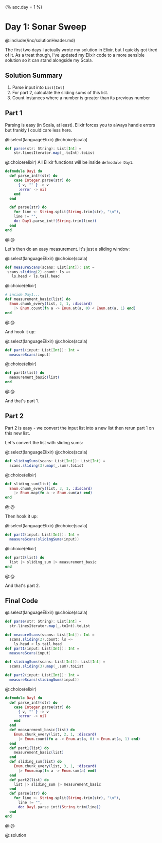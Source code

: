 {%
aoc.day = 1
%}

# Day 1: Sonar Sweep

@:include(/inc/solutionHeader.md)

The first two days I actually wrote my solution in Elixir, but I quickly got tired of it. As a treat though, I've updated my Elixir code
to a more sensible solution so it can stand alongside my Scala.

## Solution Summary

1. Parse input into `List[Int]`
2. For part 2, calculate the sliding sums of this list.
3. Count instances where a number is greater than its previous number

## Part 1

Parsing is easy (in Scala, at least). Elixir forces you to always handle errors but frankly I could care less here.

@:select(languageElixir)
@:choice(scala)
```scala 3
def parse(str: String): List[Int] =
    str.linesIterator.map(_.toInt).toList
```
@:choice(elixir)
All Elixir functions will be inside `defmodule Day1`. 
```elixir
defmodule Day1 do
  def parse_int!(str) do
    case Integer.parse(str) do
      { v, "" } -> v
      :error -> nil
    end
  end

  def parse(str) do
    for line <- String.split(String.trim(str), "\n"), 
    line != "", 
    do: Day1.parse_int!(String.trim(line))
  end
end
```
@:@

Let's then do an easy measurement. It's just a sliding window:

@:select(languageElixir)
@:choice(scala)
```scala 3
def measureScans(scans: List[Int]): Int =
 scans.sliding(2).count: ls =>
   ls.head < ls.tail.head
```
@:choice(elixir)
```elixir
# inside Day1...
def measurement_basic(list) do
  Enum.chunk_every(list, 2, 1, :discard) 
    |> Enum.count(fn a -> Enum.at(a, 0) < Enum.at(a, 1) end)
end

```
@:@

And hook it up:

@:select(languageElixir)
@:choice(scala)
```scala 3
def part1(input: List[Int]): Int =
  measureScans(input)
```
@:choice(elixir)
```elixir
def part1(list) do
  measurement_basic(list)
end
```
@:@

And that's part 1. 

## Part 2

Part 2 is easy - we convert the input list into a new list then rerun part 1 on this new list.

Let's convert the list with sliding sums:

@:select(languageElixir)
@:choice(scala)
```scala 3
def slidingSums(scans: List[Int]): List[Int] =
  scans.sliding(3).map(_.sum).toList
```
@:choice(elixir)
```elixir
def sliding_sum(list) do
  Enum.chunk_every(list, 3, 1, :discard)
    |> Enum.map(fn a -> Enum.sum(a) end)
end
```
@:@

Then hook it up:

@:select(languageElixir)
@:choice(scala)
```scala 3
def part2(input: List[Int]): Int =
  measureScans(slidingSums(input))
```
@:choice(elixir)
```elixir
def part2(list) do
  list |> sliding_sum |> measurement_basic 
end
```
@:@

And that's part 2. 

## Final Code

@:select(languageElixir)
@:choice(scala)
```scala 3
def parse(str: String): List[Int] =
  str.linesIterator.map(_.toInt).toList

def measureScans(scans: List[Int]): Int =
  scans.sliding(2).count: ls =>
    ls.head < ls.tail.head
def part1(input: List[Int]): Int =
  measureScans(input)

def slidingSums(scans: List[Int]): List[Int] =
  scans.sliding(3).map(_.sum).toList

def part2(input: List[Int]): Int =
  measureScans(slidingSums(input))
```
@:choice(elixir)
```elixir
defmodule Day1 do
  def parse_int!(str) do
    case Integer.parse(str) do
      { v, "" } -> v
      :error -> nil
    end
  end
  def measurement_basic(list) do
    Enum.chunk_every(list, 2, 1, :discard) 
      |> Enum.count(fn a -> Enum.at(a, 0) < Enum.at(a, 1) end)
  end
  def part1(list) do
    measurement_basic(list)
  end
  def sliding_sum(list) do
    Enum.chunk_every(list, 3, 1, :discard)
      |> Enum.map(fn a -> Enum.sum(a) end)
  end
  def part2(list) do
    list |> sliding_sum |> measurement_basic 
  end
  def parse(str) do
    for line <- String.split(String.trim(str), "\n"), 
      line != "", 
      do: Day1.parse_int!(String.trim(line))
  end
end
```
@:@

@:solution